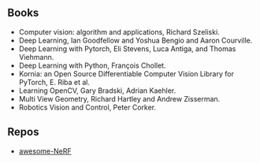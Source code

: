 ## Books
- Computer vision: algorithm and applications, Richard Szeliski.
- Deep Learning, Ian Goodfellow and Yoshua Bengio and Aaron Courville.
- Deep Learning with Pytorch, Eli Stevens, Luca Antiga, and Thomas Viehmann.
- Deep Learning with Python, François Chollet.
- Kornia: an Open Source Differentiable Computer Vision Library for PyTorch, E. Riba et al.
- Learning OpenCV, Gary Bradski, Adrian Kaehler.
- Multi View Geometry, Richard Hartley and Andrew Zisserman.
- Robotics Vision and Control, Peter Corker.

## Repos
- [awesome-NeRF](https://github.com/awesome-NeRF/awesome-NeRF)
